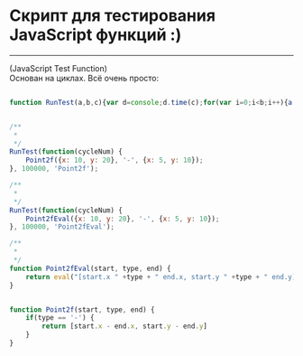Скрипт для тестирования JavaScript функций :)
===========================================================================

<hr>

(JavaScript Test Function)
<br>
Основан на циклах. Всё очень просто:

```js

function RunTest(a,b,c){var d=console;d.time(c);for(var i=0;i<b;i++){a(i)}d.timeEnd(c)}


/**
 * 
 */
RunTest(function(cycleNum) {
	Point2f({x: 10, y: 20}, '-', {x: 5, y: 10});
}, 100000, 'Point2f');

/**
 * 
 */
RunTest(function(cycleNum) {
	Point2fEval({x: 10, y: 20}, '-', {x: 5, y: 10});
}, 100000, 'Point2fEval');

/**
 * 
 */
function Point2fEval(start, type, end) {
	return eval("[start.x " +type + " end.x, start.y " +type + " end.y]");
}


function Point2f(start, type, end) {
	if(type == '-') {
		return [start.x - end.x, start.y - end.y]
	}
}


```
